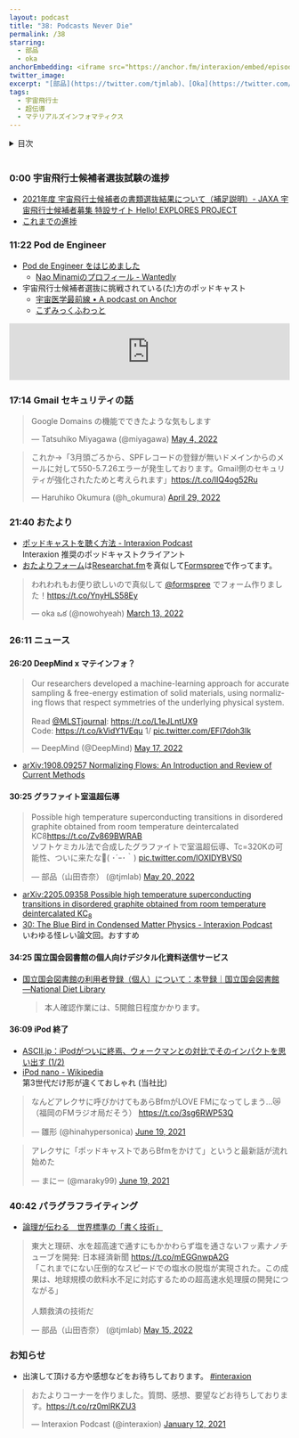 ```yaml
---
layout: podcast
title: "38: Podcasts Never Die"
permalink: /38
starring:
  - 部品
  - oka
anchorEmbedding: <iframe src="https://anchor.fm/interaxion/embed/episodes/38-Podcasts-Never-Die--oka-e1isgm4" height="102px" width="100%" frameborder="0" scrolling="no"></iframe>
twitter_image: 
excerpt: "[部品](https://twitter.com/tjmlab)、[Oka](https://twitter.com/nowohyeah)で宇宙飛行士選抜試験などについて話しました。"
tags:
  - 宇宙飛行士
  - 超伝導
  - マテリアルズインフォマティクス
---
```


<details>
<!-- https://github.com/gettalong/kramdown/issues/155#issuecomment-339793629 -->
<summary markdown='span'>目次</summary>
<nav>
  * this unordered seed list will be replaced by toc as unordered list
  {:toc}
<!-- https://stackoverflow.com/a/38419441/11480802 -->
</nav>
</details>
<br>

### 0:00 宇宙飛行士候補者選抜試験の進捗

- [2021年度 宇宙飛行士候補者の書類選抜結果について（補足説明）- JAXA 宇宙飛行士候補者募集 特設サイト Hello! EXPLORES PROJECT](https://astro-mission.jaxa.jp/astro_selection/news/detail/002268.html)
- [これまでの進捗](https://interaxion-podcast.github.io/tags/#%E5%AE%87%E5%AE%99%E9%A3%9B%E8%A1%8C%E5%A3%AB)

### 11:22 Pod de Engineer

- [Pod de Engineer をはじめました](https://www.wantedly.com/users/17797849/post_articles/210268)
  - [Nao Minamiのプロフィール - Wantedly](https://www.wantedly.com/id/south37)
- 宇宙飛行士候補者選抜に挑戦されている(た)方のポッドキャスト
  - [宇宙医学最前線 • A podcast on Anchor](https://anchor.fm/spacemedjp/)
  - [こずみっくふわっと](https://einstein-cross.com/podcast/ep6/)

<iframe src="https://anchor.fm/pod-de-engineer/embed/episodes/107-0-e1iqar5/a-a7vbv9r" height="102px" width="100%" frameborder="0" scrolling="no"></iframe>

### 17:14 Gmail セキュリティの話

<blockquote class="twitter-tweet tw-align-center"><p lang="ja" dir="ltr">Google Domains の機能でできたような気もします</p>&mdash; Tatsuhiko Miyagawa (@miyagawa) <a href="https://twitter.com/miyagawa/status/1521945700241530880?ref_src=twsrc%5Etfw">May 4, 2022</a>
</blockquote> <script async src="https://platform.twitter.com/widgets.js" charset="utf-8"></script>

<blockquote class="twitter-tweet tw-align-center"><p lang="ja" dir="ltr">これか→「3月頭ごろから、SPFレコードの登録が無いドメインからのメールに対して550-5.7.26エラーが発生しております。Gmail側のセキュリティが強化されたためと考えられます」<a href="https://t.co/lIQ4og52Ru">https://t.co/lIQ4og52Ru</a></p>&mdash; Haruhiko Okumura (@h_okumura) <a href="https://twitter.com/h_okumura/status/1519842248489201665?ref_src=twsrc%5Etfw">April 29, 2022</a>
</blockquote> <script async src="https://platform.twitter.com/widgets.js" charset="utf-8"></script>

### 21:40 おたより

- [ポッドキャストを聴く方法 - Interaxion Podcast](https://interaxion-podcast.github.io/how-to-listen/)  
  Interaxion 推奨のポッドキャストクライアント
- [おたよりフォーム](https://interaxion-podcast.github.io/feedback/)は[Researchat.fm](https://researchat.fm/)を真似して[Formspree](https://formspree.io/)で作ってます。

<blockquote class="twitter-tweet tw-align-center"><p lang="ja" dir="ltr">われわれもお便り欲しいので真似して <a href="https://twitter.com/formspree?ref_src=twsrc%5Etfw">@formspree</a> でフォーム作りました！<a href="https://t.co/YnyHLS58Ey">https://t.co/YnyHLS58Ey</a></p>&mdash; oka ఒక (@nowohyeah) <a href="https://twitter.com/nowohyeah/status/1502939933585342464?ref_src=twsrc%5Etfw">March 13, 2022</a>
</blockquote> <script async src="https://platform.twitter.com/widgets.js" charset="utf-8"></script>

### 26:11 ニュース

#### 26:20 DeepMind x マテインフォ？

<blockquote class="twitter-tweet tw-align-center"><p lang="en" dir="ltr">Our researchers developed a machine-learning approach for accurate sampling &amp; free-energy estimation of solid materials, using normalizing flows that respect symmetries of the underlying physical system.<br><br>Read <a href="https://twitter.com/MLSTjournal?ref_src=twsrc%5Etfw">@MLSTjournal</a>: <a href="https://t.co/L1eJLntUX9">https://t.co/L1eJLntUX9</a><br>Code: <a href="https://t.co/kVidY1VEqu">https://t.co/kVidY1VEqu</a> 1/ <a href="https://t.co/EFI7doh3lk">pic.twitter.com/EFI7doh3lk</a></p>&mdash; DeepMind (@DeepMind) <a href="https://twitter.com/DeepMind/status/1526567174365659139?ref_src=twsrc%5Etfw">May 17, 2022</a>
</blockquote> <script async src="https://platform.twitter.com/widgets.js" charset="utf-8"></script>

- [arXiv:1908.09257 Normalizing Flows: An Introduction and Review of Current Methods](https://arxiv.org/abs/1908.09257)

#### 30:25 グラファイト室温超伝導

<blockquote class="twitter-tweet tw-align-center"><p lang="ja" dir="ltr">Possible high temperature superconducting transitions in disordered graphite obtained from room temperature deintercalated KC8<a href="https://t.co/Zv869BWRAB">https://t.co/Zv869BWRAB</a><br>ソフトケミカル法で合成したグラファイトで室温超伝導、Tc=320Kの可能性、ついに来たな🦾( ･´ｰ･｀) <a href="https://t.co/lOXIDYBVS0">pic.twitter.com/lOXIDYBVS0</a></p>&mdash; 部品（山田杏奈） (@tjmlab) <a href="https://twitter.com/tjmlab/status/1527457558180802560?ref_src=twsrc%5Etfw">May 20, 2022</a>
</blockquote> <script async src="https://platform.twitter.com/widgets.js" charset="utf-8"></script>

- [arXiv:2205.09358 Possible high temperature superconducting transitions in disordered graphite obtained from room temperature deintercalated KC$_8$](https://arxiv.org/abs/2205.09358)
- [30: The Blue Bird in Condensed Matter Physics - Interaxion Podcast](https://interaxion-podcast.github.io/30)  
  いわゆる怪レい論文回。おすすめ

#### 34:25 国立国会図書館の個人向けデジタル化資料送信サービス

- [国立国会図書館の利用者登録（個人）について：本登録｜国立国会図書館―National Diet Library](https://www.ndl.go.jp/jp/registration/individuals_official.html#touroku)  
  >本人確認作業には、5開館日程度かかります。

#### 36:09 iPod 終了

- [ASCII.jp：iPodがついに終焉、ウォークマンとの対比でそのインパクトを思い出す (1/2)](https://ascii.jp/elem/000/004/091/4091538/)
- [iPod nano - Wikipedia](https://ja.wikipedia.org/wiki/IPod_nano#%E7%AC%AC3%E4%B8%96%E4%BB%A3)  
  第3世代だけ形が違くておしゃれ (当社比)

<blockquote class="twitter-tweet tw-align-center"><p lang="ja" dir="ltr">なんどアレクサに呼びかけてもあらBfmがLOVE FMになってしまう…😿（福岡のFMラジオ局だそう） <a href="https://t.co/3sg6RWP53Q">https://t.co/3sg6RWP53Q</a></p>&mdash; 雛形 (@hinahypersonica) <a href="https://twitter.com/hinahypersonica/status/1406239212735590406?ref_src=twsrc%5Etfw">June 19, 2021</a>
</blockquote> <script async src="https://platform.twitter.com/widgets.js" charset="utf-8"></script>

<blockquote class="twitter-tweet tw-align-center"><p lang="ja" dir="ltr">アレクサに「ポッドキャストであらBfmをかけて」というと最新話が流れ始めた</p>&mdash; まにー (@maraky99) <a href="https://twitter.com/maraky99/status/1406248487788761090?ref_src=twsrc%5Etfw">June 19, 2021</a>
</blockquote> <script async src="https://platform.twitter.com/widgets.js" charset="utf-8"></script>

### 40:42 パラグラフライティング

- [論理が伝わる　世界標準の「書く技術」](https://amzn.to/3wIQCWN)

<blockquote class="twitter-tweet tw-align-center"><p lang="ja" dir="ltr">東大と理研、水を超高速で通すにもかかわらず塩を通さないフッ素ナノチューブを開発: 日本経済新聞 <a href="https://t.co/mEGGnwpA2G">https://t.co/mEGGnwpA2G</a> <br>「これまでにない圧倒的なスピードでの塩水の脱塩が実現された。この成果は、地球規模の飲料水不足に対応するための超高速水処理膜の開発につながる」<br><br>人類救済の技術だ</p>&mdash; 部品（山田杏奈） (@tjmlab) <a href="https://twitter.com/tjmlab/status/1525654218098491393?ref_src=twsrc%5Etfw">May 15, 2022</a>
</blockquote> <script async src="https://platform.twitter.com/widgets.js" charset="utf-8"></script>

### お知らせ

- 出演して頂ける方や感想などをお待ちしております。 [#interaxion](https://twitter.com/hashtag/interaxion)

<blockquote class="twitter-tweet tw-align-center"><p lang="ja" dir="ltr">おたよりコーナーを作りました。質問、感想、要望などお待ちしております。<a href="https://t.co/rz0mlRKZU3">https://t.co/rz0mlRKZU3</a></p>— Interaxion Podcast (@interaxion) <a href="https://twitter.com/interaxion/status/1348936492488421378?ref_src=twsrc%5Etfw">January 12, 2021</a>
</blockquote> <script async src="https://platform.twitter.com/widgets.js" charset="utf-8"></script>
